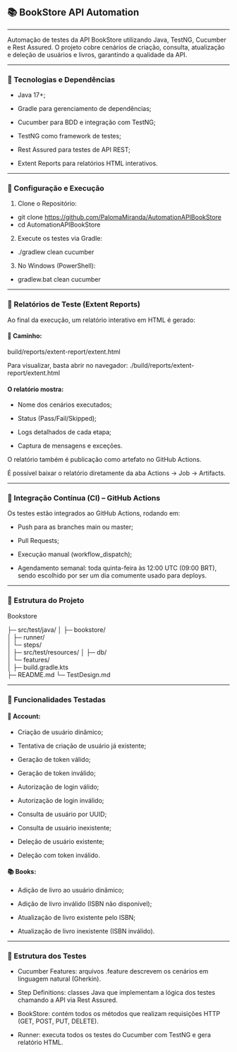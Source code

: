 ##  📚 BookStore API Automation

---

Automação de testes da API BookStore utilizando Java, TestNG, Cucumber e Rest Assured.
O projeto cobre cenários de criação, consulta, atualização e deleção de usuários e livros, garantindo a qualidade da API.

---

### 🔷 Tecnologias e Dependências

- Java 17+;

- Gradle para gerenciamento de dependências;

- Cucumber para BDD e integração com TestNG;

- TestNG como framework de testes;

- Rest Assured para testes de API REST;

- Extent Reports para relatórios HTML interativos.

---

### 🔷 Configuração e Execução

1. Clone o Repositório: 
- git clone https://github.com/PalomaMiranda/AutomationAPIBookStore
- cd AutomationAPIBookStore

2. Execute os testes via Gradle:
- ./gradlew clean cucumber

3. No Windows (PowerShell):
- gradlew.bat clean cucumber

---

### 🔷 Relatórios de Teste (Extent Reports)

Ao final da execução, um relatório interativo em HTML é gerado:

#### 📂 Caminho:

build/reports/extent-report/extent.html

Para visualizar, basta abrir no navegador:
./build/reports/extent-report/extent.html

#### O relatório mostra:

- Nome dos cenários executados;

- Status (Pass/Fail/Skipped);

- Logs detalhados de cada etapa;

- Captura de mensagens e exceções.

O relatório também é publicação como artefato no GitHub Actions.

É possível baixar o relatório diretamente da aba Actions → Job → Artifacts.

---

### 🔷 Integração Contínua (CI) – GitHub Actions

Os testes estão integrados ao GitHub Actions, rodando em:

- Push para as branches main ou master;

- Pull Requests;

- Execução manual (workflow_dispatch);

- Agendamento semanal: toda quinta-feira às 12:00 UTC (09:00 BRT), sendo escolhido por ser um dia comumente usado para deploys.

---

### 🔷 Estrutura do Projeto

Bookstore

├─ src/test/java/
│               ├─ bookstore/          
│               ├─ runner/              
│               └─ steps/              
│
├─ src/test/resources/
│               ├─ db/         
│               └─ features/                 
│
├─ build.gradle.kts           
├─ README.md
└─ TestDesign.md

---

### 🔷 Funcionalidades Testadas

#### 👤 Account:

- Criação de usuário dinâmico;

- Tentativa de criação de usuário já existente;

- Geração de token válido;

- Geração de token inválido;

- Autorização de login válido;

- Autorização de login inválido;

- Consulta de usuário por UUID;

- Consulta de usuário inexistente;

- Deleção de usuário existente;

- Deleção com token inválido.

#### 📚 Books: 

- Adição de livro ao usuário dinâmico;

- Adição de livro inválido (ISBN não disponível);

- Atualização de livro existente pelo ISBN;

- Atualização de livro inexistente (ISBN inválido). 

---

### 🔷 Estrutura dos Testes

- Cucumber Features: arquivos .feature descrevem os cenários em linguagem natural (Gherkin).

- Step Definitions: classes Java que implementam a lógica dos testes chamando a API via Rest Assured.

- BookStore: contém todos os métodos que realizam requisições HTTP (GET, POST, PUT, DELETE).

- Runner: executa todos os testes do Cucumber com TestNG e gera relatório HTML.